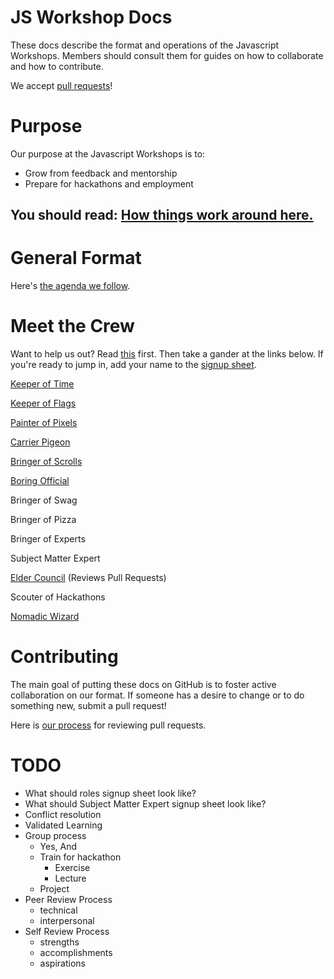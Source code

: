 # JS Workshop Docs

These docs describe the format and operations of the Javascript Workshops.  Members should consult them for guides on how to collaborate and how to contribute.

We accept [pull requests](#Contributing)!

# Purpose

Our purpose at the Javascript Workshops is to:

 * Grow from feedback and mentorship
 * Prepare for hackathons and employment

## You should read: [How things work around here.](docs/code.md)

# General Format

Here's [the agenda we follow](roles/organizer.md).

# Meet the Crew

Want to help us out?  Read [this](docs/volunteering.md) first.  Then take a gander at the links below.  If you're ready to jump in, add your name to the [signup sheet](TODO).

[Keeper of Time](roles/time.md)

[Keeper of Flags](roles/flags.md)

[Painter of Pixels](roles/painter.md)

[Carrier Pigeon](roles/pigeon.md)

[Bringer of Scrolls]()

[Boring Official](roles/organizer.md)

Bringer of Swag

Bringer of Pizza

Bringer of Experts

Subject Matter Expert

[Elder Council](roles/elder.md) (Reviews Pull Requests)

Scouter of Hackathons

[Nomadic Wizard](roles/nomad.md)

# Contributing

The main goal of putting these docs on GitHub is to foster active collaboration on our format.  If someone has a desire to change or to do something new, submit a pull request!

Here is [our process](roles/elder.md) for reviewing pull requests.


# TODO

  * What should roles signup sheet look like?
  * What should Subject Matter Expert signup sheet look like?
  * Conflict resolution
  * Validated Learning
  * Group process
    * Yes, And
    * Train for hackathon
      * Exercise
      * Lecture
    * Project
  * Peer Review Process
    * technical
    * interpersonal
  * Self Review Process
    * strengths
    * accomplishments
    * aspirations
